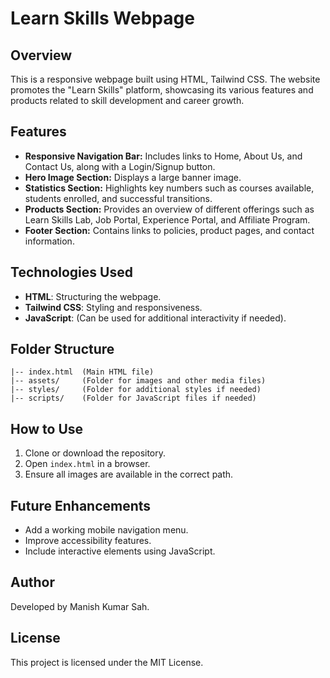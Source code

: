 # Learn Skills Webpage
## Overview
This is a responsive webpage built using HTML, Tailwind CSS. The website promotes the "Learn Skills" platform, showcasing its various features and products related to skill development and career growth.

## Features
- **Responsive Navigation Bar:** Includes links to Home, About Us, and Contact Us, along with a Login/Signup button.
- **Hero Image Section:** Displays a large banner image.
- **Statistics Section:** Highlights key numbers such as courses available, students enrolled, and successful transitions.
- **Products Section:** Provides an overview of different offerings such as Learn Skills Lab, Job Portal, Experience Portal, and Affiliate Program.
- **Footer Section:** Contains links to policies, product pages, and contact information.

## Technologies Used
- **HTML**: Structuring the webpage.
- **Tailwind CSS**: Styling and responsiveness.
- **JavaScript**: (Can be used for additional interactivity if needed).

## Folder Structure
```
|-- index.html  (Main HTML file)
|-- assets/     (Folder for images and other media files)
|-- styles/     (Folder for additional styles if needed)
|-- scripts/    (Folder for JavaScript files if needed)
```

## How to Use
1. Clone or download the repository.
2. Open `index.html` in a browser.
3. Ensure all images are available in the correct path.

## Future Enhancements
- Add a working mobile navigation menu.
- Improve accessibility features.
- Include interactive elements using JavaScript.

## Author
Developed by Manish Kumar Sah.

## License
This project is licensed under the MIT License.

